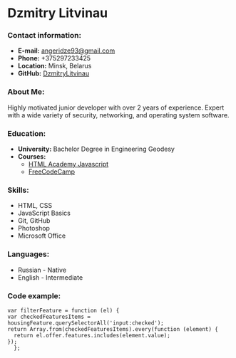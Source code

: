# Dzmitry Litvinau



### Contact information:
* **E-mail:** angeridze93@gmail.com
* **Phone:** +375297233425
* **Location:** Minsk, Belarus
* **GitHub:** [DzmitryLitvinau](https://github.com/DzmitryLitvinau)

### About Me:
Highly motivated junior developer with over 2 years of experience. Expert with a wide variety of security, networking, and operating system software.

### Education:
- **University:** Bachelor Degree in Engineering Geodesy
- **Courses:**
    + [HTML Academy Javascript](https://htmlacademy.ru)
    + [FreeCodeCamp](https://www.freecodecamp.org)
    
### Skills:
* HTML, CSS
* JavaScript Basics
* Git, GitHub
* Photoshop
* Microsoft Office

### Languages:
* Russian - Native
* English - Intermediate

### Code example:
    var filterFeature = function (el) {
    var checkedFeaturesItems = housingFeature.querySelectorAll('input:checked');
    return Array.from(checkedFeaturesItems).every(function (element) {
      return el.offer.features.includes(element.value);
    });
      };
